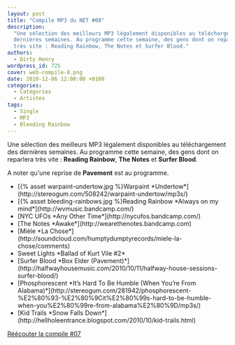 ```yaml
---
layout: post
title: "Compile MP3 du NET #08"
description:
  "Une sélection des meilleurs MP3 légalement disponibles au téléchargement des
  dernières semaines. Au programme cette semaine, des gens dont on reparlera
  très vite : Reading Rainbow, The Notes et Surfer Blood."
authors:
  - Dirty Henry
wordpress_id: 725
cover: web-compile-8.png
date: 2010-12-06 12:00:00 +0100
categories:
  - Catégories
  - Artistes
tags:
  - Single
  - MP3
  - Bleeding Rainbow
---
```


Une sélection des meilleurs MP3 légalement disponibles au téléchargement des
dernières semaines. Au programme cette semaine, des gens dont on reparlera très
vite : **Reading Rainbow**, **The Notes** et **Surfer Blood**.

A noter qu'une reprise de **Pavement** est au programme.

<ul class="polaroids">
<li><div class=polaroid>[{% asset warpaint-undertow.jpg %}Warpaint
*Undertow*](http://stereogum.com/508242/warpaint-undertow/mp3s/)</div></li>
<li><div class=polaroid>[{% asset bleeding-rainbows.jpg %}Reading Rainbow
*Always on my mind*](http://wvmusic.bandcamp.com/)</div></li>
<li><div class=polaroid>[<img449>NYC UFOs
*Any Other Time*](http://nycufos.bandcamp.com/)</div></li>
<li><div class=polaroid>[<img450>The Notes
*Awake*](http://wearethenotes.bandcamp.com)</div></li>
<li><div class=polaroid>[<img451>Mièle
*La Chose*](http://soundcloud.com/humptydumptyrecords/miele-la-chose/comments)</div></li>
<li><div class=polaroid><img452>Sweet Lights
*Ballad of Kurt Vile #2*</div></li>
<li><div class=polaroid>[<img453>Surfer Blood
*Box Elder (Pavement)*](http://halfwayhousemusic.com/2010/10/11/halfway-house-sessions-surfer-blood/)</div></li>
<li><div class=polaroid>[<img454>Phosphorescent
*It’s Hard To Be Humble (When You’re From Alabama)*](http://stereogum.com/281942/phosphorescent-%E2%80%93-%E2%80%9Cit%E2%80%99s-hard-to-be-humble-when-you%E2%80%99re-from-alabama%E2%80%9D/mp3s/)</div></li>
<li><div class=polaroid>[<img455>Kid Trails
*Snow Falls Down*](http://hellholeentrance.blogspot.com/2010/10/kid-trails.html)</div></li>
</ul>

[Réécouter la compile #07](719)
